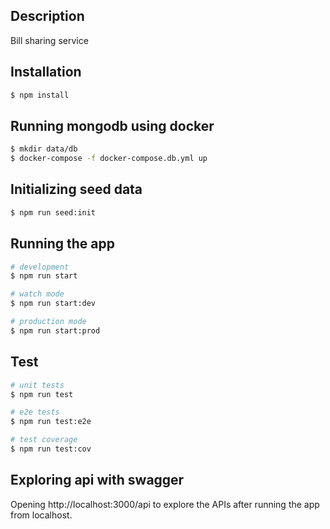 ## Description

Bill sharing service

## Installation

```bash
$ npm install
```

## Running mongodb using docker
```bash
$ mkdir data/db
$ docker-compose -f docker-compose.db.yml up
```

## Initializing seed data
```bash
$ npm run seed:init
```

## Running the app

```bash
# development
$ npm run start

# watch mode
$ npm run start:dev

# production mode
$ npm run start:prod
```

## Test

```bash
# unit tests
$ npm run test

# e2e tests
$ npm run test:e2e

# test coverage
$ npm run test:cov
```

## Exploring api with swagger
Opening http://localhost:3000/api to explore the APIs after running the app from localhost.